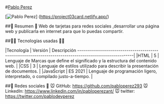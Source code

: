 #[Pablo Perez ](https://project03card.netlify.app/)

[![Pablo Perez ](https://i.postimg.cc/sgKR3cV1/card.png)]
(https://project03card.netlify.app/)

##📜 Resumen 📜
Web de tarjetas para redes sociales ,desarrollar una página web y publícarla en internet para que lo puedas compartir.

##👨‍💻 Tecnologías usadas 👨‍💻

|Tecnología	| Versión	| Descripción
----------------------------------------------------------------------------------------------------------|
|HTML	    | 5	        | Lenguaje de Marcas que define el significado y la estructura del contenido web. |
|CSS	    | 3	        | Lenguaje de estilos utilizado para describir la presentación de documentos.     |
|JavaScript	| ES 2021	| Lenguaje de programación ligero, interpretado, o compilado justo-a-tiempo.      |

##🤗 Redes sociales 🤗
🐭 GitHub: https://github.com/pabloperez293 
🐭 LinkedIn: https://www.linkedin.com/in/pabloperezant/ 
🐭 twitter: https://twitter.com/pablodevperez
